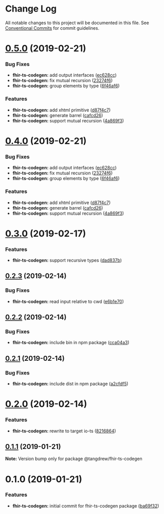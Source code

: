 # Change Log

All notable changes to this project will be documented in this file.
See [Conventional Commits](https://conventionalcommits.org) for commit guidelines.

# [0.5.0](https://github.com/tangdrew/fhir-ts/compare/@tangdrew/fhir-ts-codegen@0.3.0...@tangdrew/fhir-ts-codegen@0.5.0) (2019-02-21)


### Bug Fixes

* **fhir-ts-codegen:** add output interfaces ([ec628cc](https://github.com/tangdrew/fhir-ts/commit/ec628cc))
* **fhir-ts-codegen:** fix mutual recursion ([23274f6](https://github.com/tangdrew/fhir-ts/commit/23274f6))
* **fhir-ts-codegen:** group elements by type ([6f46af6](https://github.com/tangdrew/fhir-ts/commit/6f46af6))


### Features

* **fhir-ts-codegen:** add xhtml primitive ([d87f4c7](https://github.com/tangdrew/fhir-ts/commit/d87f4c7))
* **fhir-ts-codegen:** generate barrel ([cafcd26](https://github.com/tangdrew/fhir-ts/commit/cafcd26))
* **fhir-ts-codegen:** support mutual recursion ([4a869f3](https://github.com/tangdrew/fhir-ts/commit/4a869f3))





# [0.4.0](https://github.com/tangdrew/fhir-ts/compare/@tangdrew/fhir-ts-codegen@0.3.0...@tangdrew/fhir-ts-codegen@0.4.0) (2019-02-21)


### Bug Fixes

* **fhir-ts-codegen:** add output interfaces ([ec628cc](https://github.com/tangdrew/fhir-ts/commit/ec628cc))
* **fhir-ts-codegen:** fix mutual recursion ([23274f6](https://github.com/tangdrew/fhir-ts/commit/23274f6))
* **fhir-ts-codegen:** group elements by type ([6f46af6](https://github.com/tangdrew/fhir-ts/commit/6f46af6))


### Features

* **fhir-ts-codegen:** add xhtml primitive ([d87f4c7](https://github.com/tangdrew/fhir-ts/commit/d87f4c7))
* **fhir-ts-codegen:** generate barrel ([cafcd26](https://github.com/tangdrew/fhir-ts/commit/cafcd26))
* **fhir-ts-codegen:** support mutual recursion ([4a869f3](https://github.com/tangdrew/fhir-ts/commit/4a869f3))





# [0.3.0](https://github.com/tangdrew/fhir-ts/compare/@tangdrew/fhir-ts-codegen@0.2.3...@tangdrew/fhir-ts-codegen@0.3.0) (2019-02-17)


### Features

* **fhir-ts-codegen:** support recursive types ([dad837b](https://github.com/tangdrew/fhir-ts/commit/dad837b))





## [0.2.3](https://github.com/tangdrew/fhir-ts/compare/@tangdrew/fhir-ts-codegen@0.2.2...@tangdrew/fhir-ts-codegen@0.2.3) (2019-02-14)


### Bug Fixes

* **fhir-ts-codegen:** read input relative to cwd ([e6b1e70](https://github.com/tangdrew/fhir-ts/commit/e6b1e70))





## [0.2.2](https://github.com/tangdrew/fhir-ts/compare/@tangdrew/fhir-ts-codegen@0.2.1...@tangdrew/fhir-ts-codegen@0.2.2) (2019-02-14)


### Bug Fixes

* **fhir-ts-codegen:** include bin in npm package ([cca04a3](https://github.com/tangdrew/fhir-ts/commit/cca04a3))





## [0.2.1](https://github.com/tangdrew/fhir-ts/compare/@tangdrew/fhir-ts-codegen@0.2.0...@tangdrew/fhir-ts-codegen@0.2.1) (2019-02-14)


### Bug Fixes

* **fhir-ts-codegen:** include dist in npm package ([a2cfdf5](https://github.com/tangdrew/fhir-ts/commit/a2cfdf5))





# [0.2.0](https://github.com/tangdrew/fhir-ts/compare/@tangdrew/fhir-ts-codegen@0.1.1...@tangdrew/fhir-ts-codegen@0.2.0) (2019-02-14)


### Features

* **fhir-ts-codegen:** rewrite to target io-ts ([8216864](https://github.com/tangdrew/fhir-ts/commit/8216864))





## [0.1.1](https://github.com/tangdrew/fhir-ts/compare/@tangdrew/fhir-ts-codegen@0.1.0...@tangdrew/fhir-ts-codegen@0.1.1) (2019-01-21)

**Note:** Version bump only for package @tangdrew/fhir-ts-codegen





# 0.1.0 (2019-01-21)


### Features

* **fhir-ts-codegen:** initial commit for fhir-ts-codegen package ([ba69f32](https://github.com/tangdrew/fhir-ts/commit/ba69f32))
